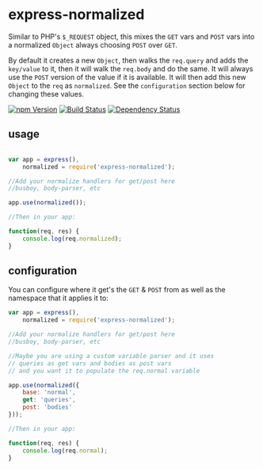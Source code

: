 express-normalized
==================

Similar to PHP's `$_REQUEST` object, this mixes the `GET` vars and `POST` vars into a normalized `Object` always choosing `POST` over `GET`.

By default it creates a new `Object`, then walks the `req.query` and adds the `key/value` to it, then it will walk the `req.body` and do the same.
It will always use the `POST` version of the value if it is available. It will then add this new `Object` to the `req` as `normalized`. See the `configuration` section
below for changing these values.

[![npm Version][npm-badge]][npm]
[![Build Status][travis-badge]][travis]
[![Dependency Status][david-badge]][david]


usage
-----

```js

var app = express(),
    normalized = require('express-normalized');

//Add your normalize handlers for get/post here
//busboy, body-parser, etc

app.use(normalized());

//Then in your app:

function(req, res) {
    console.log(req.normalized);
}
```

configuration
-------------

You can configure where it get's the `GET` & `POST` from as well as the namespace that it applies it to:

```js
var app = express(),
    normalized = require('express-normalized');

//Add your normalize handlers for get/post here
//busboy, body-parser, etc

//Maybe you are using a custom variable parser and it uses
// queries as get vars and bodies as post vars
// and you want it to populate the req.normal variable

app.use(normalized({
    base: 'normal',
    get: 'queries',
    post: 'bodies'
}));

//Then in your app:

function(req, res) {
    console.log(req.normal);
}
```

[npm]: https://www.npmjs.org/package/express-normalized
[npm-badge]: https://img.shields.io/npm/v/express-normalized.svg?style=flat-square
[travis]: https://travis-ci.org/yahoo/express-normalized
[travis-badge]: http://img.shields.io/travis/yahoo/express-normalized.svg?style=flat-square
[david]: https://david-dm.org/yahoo/express-normalized
[david-badge]: https://img.shields.io/david/yahoo/express-normalized.svg?style=flat-square
